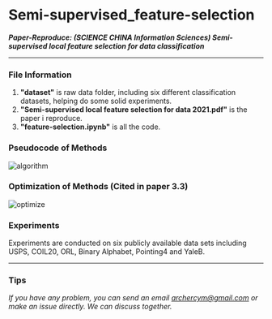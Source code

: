 # Semi-supervised_feature-selection
***Paper-Reproduce: (SCIENCE CHINA Information Sciences) Semi-supervised local feature selection for data classification***

---

### File Information
1. **"dataset"** is raw data folder, including six different classification datasets, helping do some solid experiments.
2. **"Semi-supervised local feature selection for data 2021.pdf"** is the paper i reproduce.
3. **"feature-selection.ipynb"** is all the code.

### Pseudocode of Methods

![algorithm](https://github.com/ArcherCYM/Semi-supervised_feature-selection/assets/49087999/32bf4848-86c6-48bc-8766-f55299282dcf)

### Optimization of Methods (Cited in paper 3.3)

![optimize](https://github.com/ArcherCYM/Semi-supervised_feature-selection/assets/49087999/6b19bab0-10fe-48d4-88e5-cb9abacca35f)

### Experiments
Experiments are conducted on six publicly available data sets including USPS, COIL20, ORL, Binary Alphabet, Pointing4 and YaleB.

---

### Tips
*If you have any problem, you can send an email archercym@gmail.com or make an issue directly. We can discuss together.*
